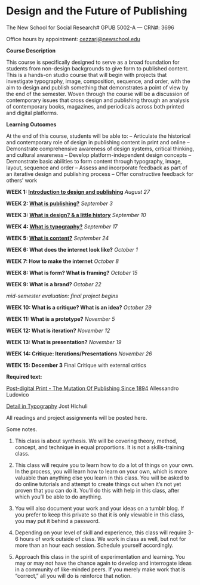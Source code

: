# **Design and the Future of Publishing**
The New School for Social Research#
GPUB 5002-A — CRN#: 3696

Office hours by appointment: cezzarj@newschool.edu



**Course Description**

This course is specifically designed to serve as a broad foundation for students from non-design backgrounds 
to give form to published content. This is a hands-on studio course that will begin with projects that investigate typography, image, composition, sequence, and order, with the aim to design and publish something that demonstrates a point of view by the end of the semester. Woven through the course will be a discussion of contemporary issues that cross design and publishing through an analysis of contemporary books, magazines, and periodicals across both printed and digital platforms.


**Learning Outcomes**

At the end of this course, students will be able to:
– Articulate the historical and contemporary role of design in publishing content in print and online
– Demonstrate comprehensive awareness of design systems, critical thinking, and cultural awareness
– Develop platform-independent design concepts
– Demonstrate basic abilities to form content through typography, image, layout, sequence and order
– Assess and incorporate feedback as part of an iterative design and publishing process
– Offer constructive feedback for others’ work


**WEEK 1: [Introduction to design and publishing](https://github.com/juliettecezzar/dfp-f19/wiki/WEEK-1:-Introduction-to-design-and-publishing)** _August 27_

**WEEK 2: [What is publishing?](https://github.com/juliettecezzar/dfp-f19/wiki/WEEK-2:-What-is-publishing%3F)** _September 3_ 

**WEEK 3: [What is design? & a little history](https://github.com/juliettecezzar/dfp-f19/wiki/WEEK-3:-What-is-design%3F-&-a-little-history)** _September 10_

**WEEK 4: [What is typography?](https://github.com/juliettecezzar/dfp-f19/wiki/WEEK-4:-What-is-typography%3F)** _September 17_

**WEEK 5: [What is content?](https://github.com/juliettecezzar/dfp-f19/wiki/WEEK-5:-What-is-content%3F)** _September 24_

**WEEK 6: What does the internet look like?** _October 1_

**WEEK 7: How to make the internet** _October 8_

**WEEK 8: What is form? What is framing?** _October 15_

**WEEK 9: What is a brand?** _October 22_ 

_mid-semester evaluation: final project begins_

**WEEK 10: What is a critique? What is an idea?** _October 29_

**WEEK 11: What is a prototype?** _November 5_

**WEEK 12: What is iteration?** _November 12_

**WEEK 13: What is presentation?** _November 19_

**WEEK 14: Critique: Iterations/Presentations** _November 26_

**WEEK 15: December 3** Final Critique with external critics


**Required text:**

[Post-digital Print - The Mutation Of Publishing Since 1894](http://postdigitalprint.org/) Allessandro Ludovico

[Detail in Typography](https://www.dropbox.com/s/x5l9l4g0jmjbsmo/hochuli_detail_in_typography.pdf?dl=0) Jost Hichuli

All readings and project assignments will be posted here.


Some notes. 

1) This class is about synthesis. We will be covering theory, method, concept, and technique in equal proportions.
It is not a skills-training class.   

2) This class will require you to learn how to do a lot of things on your own. In the process, you will learn how to learn on your own, which is more valuable than anything else you learn in this class. You will be asked to do online tutorials and attempt to create things out when it’s not yet proven that you can do it. You’ll do this with help in this class, after which you’ll be able to do anything.

3) You will also document your work and your ideas on a tumblr blog. If you prefer to keep this private so that it is only viewable in this class, you may put it behind a password.

4) Depending on your level of skill and experience, this class will require 3-6 hours of work outside of class. We work in class as well, but not for more than an hour each session. Schedule yourself accordingly.

5) Approach this class in the spirit of experimentation and learning. You may or may not have the chance again to develop and interrogate ideas in a community of like-minded peers. If you merely make work that is “correct,” all you will do is reinforce that notion.
